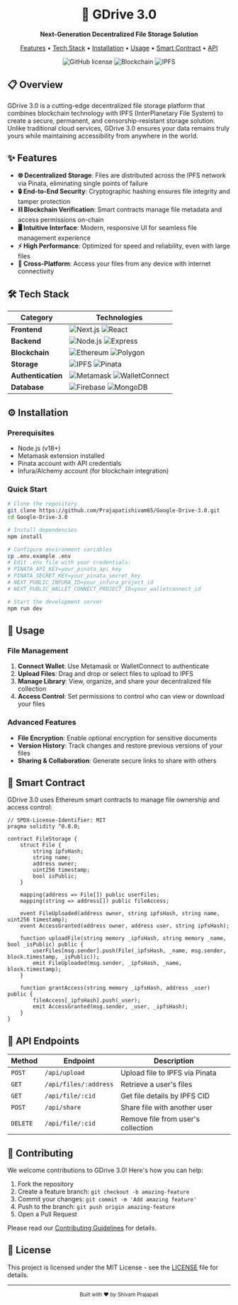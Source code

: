 <div align="center">
  <h1>🔐 GDrive 3.0</h1>
  <p><strong>Next-Generation Decentralized File Storage Solution</strong></p>
  
  <p>
    <a href="#features">Features</a> •
    <a href="#tech-stack">Tech Stack</a> •
    <a href="#installation">Installation</a> •
    <a href="#usage">Usage</a> •
    <a href="#smart-contract">Smart Contract</a> •
    <a href="#api-endpoints">API</a>
  </p>
  
  ![GitHub license](https://img.shields.io/github/license/Prajapatishivam65/Google-Drive-3.0)
  ![Blockchain](https://img.shields.io/badge/Blockchain-Ethereum-blue)
  ![IPFS](https://img.shields.io/badge/Storage-IPFS-green)

  <!-- Add your project logo or screenshot here -->
  <!-- <img src="path/to/logo.png" alt="GDrive 3.0 Logo" width="400"> -->
</div>

## 📋 Overview

GDrive 3.0 is a cutting-edge decentralized file storage platform that combines blockchain technology with IPFS (InterPlanetary File System) to create a secure, permanent, and censorship-resistant storage solution. Unlike traditional cloud services, GDrive 3.0 ensures your data remains truly yours while maintaining accessibility from anywhere in the world.

## ✨ Features

- **🌐 Decentralized Storage**: Files are distributed across the IPFS network via Pinata, eliminating single points of failure
- **🔒 End-to-End Security**: Cryptographic hashing ensures file integrity and tamper protection
- **⛓️ Blockchain Verification**: Smart contracts manage file metadata and access permissions on-chain
- **🖥️ Intuitive Interface**: Modern, responsive UI for seamless file management experience
- **⚡ High Performance**: Optimized for speed and reliability, even with large files
- **📱 Cross-Platform**: Access your files from any device with internet connectivity

## 🛠️ Tech Stack

| Category           | Technologies                                                                                                                                                                                                                         |
| ------------------ | ------------------------------------------------------------------------------------------------------------------------------------------------------------------------------------------------------------------------------------ |
| **Frontend**       | ![Next.js](https://img.shields.io/badge/-Next.js-000000?style=flat-square&logo=next.js) ![React](https://img.shields.io/badge/-React-61DAFB?style=flat-square&logo=react&logoColor=black)                                            |
| **Backend**        | ![Node.js](https://img.shields.io/badge/-Node.js-339933?style=flat-square&logo=node.js&logoColor=white) ![Express](https://img.shields.io/badge/-Express-000000?style=flat-square&logo=express)                                      |
| **Blockchain**     | ![Ethereum](https://img.shields.io/badge/-Ethereum-3C3C3D?style=flat-square&logo=ethereum) ![Polygon](https://img.shields.io/badge/-Polygon-8247E5?style=flat-square&logo=polygon)                                                   |
| **Storage**        | ![IPFS](https://img.shields.io/badge/-IPFS-65C2CB?style=flat-square&logo=ipfs&logoColor=white) ![Pinata](https://img.shields.io/badge/-Pinata-E4405F?style=flat-square)                                                              |
| **Authentication** | ![Metamask](https://img.shields.io/badge/-Metamask-F6851B?style=flat-square&logo=metamask&logoColor=white) ![WalletConnect](https://img.shields.io/badge/-WalletConnect-3B99FC?style=flat-square&logo=walletconnect&logoColor=white) |
| **Database**       | ![Firebase](https://img.shields.io/badge/-Firebase-FFCA28?style=flat-square&logo=firebase&logoColor=black) ![MongoDB](https://img.shields.io/badge/-MongoDB-47A248?style=flat-square&logo=mongodb&logoColor=white)                   |

## ⚙️ Installation

### Prerequisites

- Node.js (v18+)
- Metamask extension installed
- Pinata account with API credentials
- Infura/Alchemy account (for blockchain integration)

### Quick Start

```bash
# Clone the repository
git clone https://github.com/Prajapatishivam65/Google-Drive-3.0.git
cd Google-Drive-3.0

# Install dependencies
npm install

# Configure environment variables
cp .env.example .env
# Edit .env file with your credentials:
# PINATA_API_KEY=your_pinata_api_key
# PINATA_SECRET_KEY=your_pinata_secret_key
# NEXT_PUBLIC_INFURA_ID=your_infura_project_id
# NEXT_PUBLIC_WALLET_CONNECT_PROJECT_ID=your_walletconnect_id

# Start the development server
npm run dev
```

## 🚀 Usage

### File Management

1. **Connect Wallet**: Use Metamask or WalletConnect to authenticate
2. **Upload Files**: Drag and drop or select files to upload to IPFS
3. **Manage Library**: View, organize, and share your decentralized file collection
4. **Access Control**: Set permissions to control who can view or download your files

### Advanced Features

- **File Encryption**: Enable optional encryption for sensitive documents
- **Version History**: Track changes and restore previous versions of your files
- **Sharing & Collaboration**: Generate secure links to share with others

## 📝 Smart Contract

GDrive 3.0 uses Ethereum smart contracts to manage file ownership and access control:

```solidity
// SPDX-License-Identifier: MIT
pragma solidity ^0.8.0;

contract FileStorage {
    struct File {
        string ipfsHash;
        string name;
        address owner;
        uint256 timestamp;
        bool isPublic;
    }

    mapping(address => File[]) public userFiles;
    mapping(string => address[]) public fileAccess;

    event FileUploaded(address owner, string ipfsHash, string name, uint256 timestamp);
    event AccessGranted(address owner, address user, string ipfsHash);

    function uploadFile(string memory _ipfsHash, string memory _name, bool _isPublic) public {
        userFiles[msg.sender].push(File(_ipfsHash, _name, msg.sender, block.timestamp, _isPublic));
        emit FileUploaded(msg.sender, _ipfsHash, _name, block.timestamp);
    }

    function grantAccess(string memory _ipfsHash, address _user) public {
        fileAccess[_ipfsHash].push(_user);
        emit AccessGranted(msg.sender, _user, _ipfsHash);
    }
}
```

## 🔌 API Endpoints

| Method   | Endpoint              | Description                        |
| -------- | --------------------- | ---------------------------------- |
| `POST`   | `/api/upload`         | Upload file to IPFS via Pinata     |
| `GET`    | `/api/files/:address` | Retrieve a user's files            |
| `GET`    | `/api/file/:cid`      | Get file details by IPFS CID       |
| `POST`   | `/api/share`          | Share file with another user       |
| `DELETE` | `/api/file/:cid`      | Remove file from user's collection |

## 🤝 Contributing

We welcome contributions to GDrive 3.0! Here's how you can help:

1. Fork the repository
2. Create a feature branch: `git checkout -b amazing-feature`
3. Commit your changes: `git commit -m 'Add amazing feature'`
4. Push to the branch: `git push origin amazing-feature`
5. Open a Pull Request

Please read our [Contributing Guidelines](CONTRIBUTING.md) for details.

## 📄 License

This project is licensed under the MIT License - see the [LICENSE](LICENSE) file for details.

---

<div align="center">
  <sub>Built with ❤️ by Shivam Prajapati </sub>
</div>
